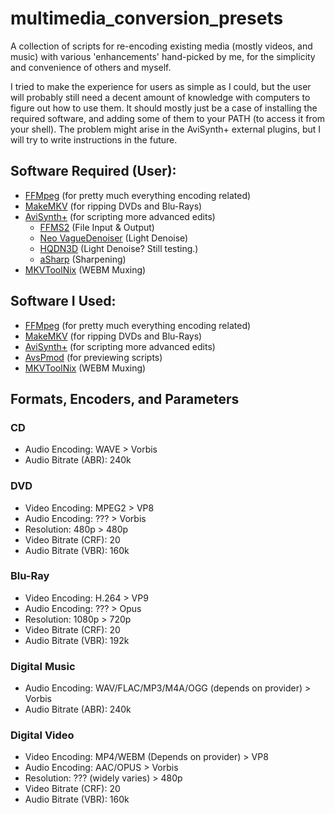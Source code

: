 # multimedia_conversion_presets
A collection of scripts for re-encoding existing media (mostly videos, and music) with various 'enhancements' hand-picked by me, for the simplicity and convenience of others and myself.

I tried to make the experience for users as simple as I could, but the user will probably still need a decent amount of knowledge with computers to figure out how to use them. It should mostly just be a case of installing the required software, and adding some of them to your PATH (to access it from your shell). The problem might arise in the AviSynth+ external plugins, but I will try to write instructions in the future.

## Software Required (User):
- [FFMpeg](https://github.com/BtbN/FFmpeg-Builds/releases) (for pretty much everything encoding related)
- [MakeMKV](https://www.makemkv.com/download/) (for ripping DVDs and Blu-Rays)
- [AviSynth+](https://github.com/AviSynth/AviSynthPlus/releases/) (for scripting more advanced edits)
  - [FFMS2](https://github.com/FFMS/ffms2/releases) (File Input & Output)
  - [Neo VagueDenoiser](https://github.com/HomeOfAviSynthPlusEvolution/neo_Vague_Denoiser/releases) (Light Denoise)
  - [HQDN3D](https://github.com/Asd-g/AviSynth-hqdn3d/releases) (Light Denoise? Still testing.)
  - [aSharp](https://github.com/Asd-g/AviSynth-ASharp/releases) (Sharpening)
- [MKVToolNix](https://mkvtoolnix.download/downloads.html) (WEBM Muxing)

## Software I Used:

- [FFMpeg](https://github.com/BtbN/FFmpeg-Builds/releases) (for pretty much everything encoding related)
- [MakeMKV](https://www.makemkv.com/download/) (for ripping DVDs and Blu-Rays)
- [AviSynth+](https://github.com/AviSynth/AviSynthPlus/releases/) (for scripting more advanced edits)
- [AvsPmod](https://github.com/gispos/AvsPmod/releases) (for previewing scripts)
- [MKVToolNix](https://mkvtoolnix.download/downloads.html) (WEBM Muxing)

## Formats, Encoders, and Parameters

### CD

- Audio Encoding: WAVE > Vorbis
- Audio Bitrate (ABR): 240k

### DVD

- Video Encoding: MPEG2 > VP8
- Audio Encoding: ??? > Vorbis
- Resolution: 480p > 480p
- Video Bitrate (CRF): 20
- Audio Bitrate (VBR): 160k

### Blu-Ray

- Video Encoding: H.264 > VP9
- Audio Encoding: ??? > Opus
- Resolution: 1080p > 720p
- Video Bitrate (CRF): 20
- Audio Bitrate (VBR): 192k

### Digital Music

- Audio Encoding: WAV/FLAC/MP3/M4A/OGG (depends on provider) > Vorbis
- Audio Bitrate (ABR): 240k

### Digital Video

- Video Encoding: MP4/WEBM (Depends on provider) > VP8
- Audio Encoding: AAC/OPUS > Vorbis
- Resolution: ??? (widely varies) > 480p
- Video Bitrate (CRF): 20
- Audio Bitrate (VBR): 160k
